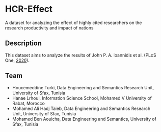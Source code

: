 # HCR-Effect
A dataset for analyzing the effect of highly cited researchers on the research productivity and impact of nations

## Description
This dataset aims to analyze the results of John P. A. Ioannidis et al. (PLoS One, [2020](https://journals.plos.org/plosbiology/article?id=10.1371/journal.pbio.3000384)).
## Team
* Houcemeddine Turki, Data Engineering and Semantics Research Unit, University of Sfax, Tunisia
* Hanae Lrhoul, Information Science School, Mohamed V University of Rabat, Morocco
* Mohamed Ali Hadj Taieb, Data Engineering and Semantics Research Unit, University of Sfax, Tunisia
* Mohamed Ben Aouicha, Data Engineering and Semantics, University of Sfax, Tunisia
